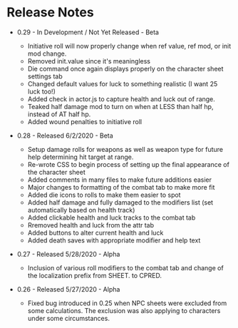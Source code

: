# Release Notes

- 0.29 - In Development / Not Yet Released - Beta
  - Initiative roll will now properly change when ref value, ref mod, or init mod change.
  - Removed init.value since it's meaningless
  - Die command once again displays properly on the character sheet settings tab
  - Changed default values for luck to something realistic (I want 25 luck too!)
  - Added check in actor.js to capture health and luck out of range.
  - Teaked half damage mod to turn on when at LESS than half hp, instead of AT half hp.
  - Added wound penalties to initiative roll
  
- 0.28 - Released 6/2/2020 - Beta
  - Setup damage rolls for weapons as well as weapon type for future help determining hit target at range.
  - Re-wrote CSS to begin process of setting up the final appearance of the character sheet
  - Added comments in many files to make future additions easier
  - Major changes to formatting of the combat tab to make more fit
  - Added die icons to rolls to make them easier to spot
  - Added half damage and fully damaged to the modifiers list (set automatically based on health track)
  - Added clickable health and luck tracks to the combat tab
  - Rremoved health and luck from the attr tab
  - Added buttons to alter current health and luck
  - Added death saves with appropriate modifier and help text

- 0.27 - Released 5/28/2020 - Alpha
  - Inclusion of various roll modifiers to the combat tab and change of the localization prefix from SHEET. to CPRED.

- 0.26 - Released 5/27/2020 - Alpha
  - Fixed bug introduced in 0.25 when NPC sheets were excluded from some calculations. The exclusion was also applying to characters under some circumstances.
